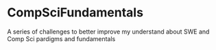 # CompSciFundamentals
 A series of challenges to better improve my understand about SWE and Comp Sci pardigms and fundamentals
